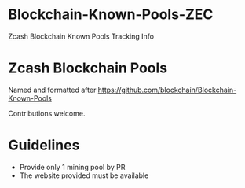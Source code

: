 # Blockchain-Known-Pools-ZEC
Zcash Blockchain Known Pools Tracking Info

Zcash Blockchain Pools
======================

Named and formatted after https://github.com/blockchain/Blockchain-Known-Pools

Contributions welcome.

Guidelines
======================
- Provide only 1 mining pool by PR
- The website provided must be available 